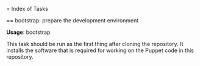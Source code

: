 = Index of Tasks

== bootstrap: prepare the development environment

**Usage**: bootstrap

This task should be run as the first thing after cloning the repository.
It installs the software that is required for working on the Puppet code
in this repository.
